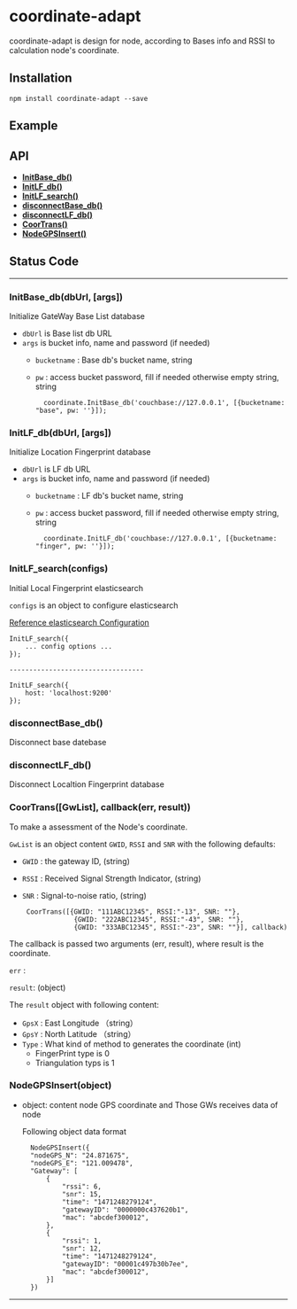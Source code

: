 # coordinate-adapt
coordinate-adapt is design for node, according to Bases info and RSSI to calculation node's coordinate.

<a name="install"></a>
## Installation
    npm install coordinate-adapt --save

<a name="example"></a>
## Example

<a name="api"></a>
## API
  * <a href="#InitBase_db"><corde><b>InitBase_db()</b></code></a>
  * <a href="#InitLF_db"><corde><b>InitLF_db()</b></code></a>
  * <a href="#InitLF_search"><corde><b>InitLF_search()</b></code></a>
  * <a href="#disconnectBase_db"><corde><b>disconnectBase_db()</b></code></a>
  * <a href="#disconnectLF_db"><corde><b>disconnectLF_db()</b></code></a>
  * <a href="#CoorTrans"><corde><b>CoorTrans()</b></code></a>
  * <a href="#NodeGPSInsert"><corde><b>NodeGPSInsert()</b></code></a>

## Status Code

-------------------------------------------------------
<a name="InitBase_db"></a>
### InitBase_db(dbUrl, [args])
Initialize GateWay Base List database
 * `dbUrl` is Base list db URL
 * `args` is bucket info, name and password (if needed)
    * `bucketname` : Base db's bucket name, string
    * `pw` : access bucket password, fill if needed otherwise empty string, string

			coordinate.InitBase_db('couchbase://127.0.0.1', [{bucketname: "base", pw: ''}]);

<a name="InitLF_db"></a>
### InitLF_db(dbUrl, [args])
Initialize Location Fingerprint database
 * `dbUrl` is LF db URL
 * `args` is bucket info, name and password (if needed)
    * `bucketname` : LF db's bucket name, string
    * `pw` : access bucket password, fill if needed otherwise empty string, string

			coordinate.InitLF_db('couchbase://127.0.0.1', [{bucketname: "finger", pw: ''}]);

<a name="InitLF_search"></a>
### InitLF_search(configs)
Initial Local Fingerprint elasticsearch

`configs` is an object to configure elasticsearch

[Reference elasticsearch Configuration](https://www.elastic.co/guide/en/elasticsearch/client/javascript-api/current/configuration.html#config-options)

	InitLF_search({
        ... config options ...
    });

    ----------------------------------

    InitLF_search({
        host: 'localhost:9200'
    });

<a name="disconnectBase_db"></a>
### disconnectBase_db()
Disconnect base datebase

<a name="disconnectLF_db"></a>
### disconnectLF_db()
Disconnect Localtion Fingerprint database

<a name="CoorTrans"></a>
### CoorTrans([GwList], callback(err, result))
To make a assessment of the Node's coordinate.

`GwList` is an object content `GWID`, `RSSI` and `SNR` with the following defaults:
 * `GWID` : the gateway ID, (string)
 * `RSSI` : Received Signal Strength Indicator, (string)
 * `SNR` : Signal-to-noise ratio, (string)

		CoorTrans([{GWID: "111ABC12345", RSSI:"-13", SNR: ""},
                    {GWID: "222ABC12345", RSSI:"-43", SNR: ""},
                    {GWID: "333ABC12345", RSSI:"-23", SNR: ""}], callback)

 The callback is passed two arguments (err, result), where result is the coordinate.

`err` :

`result`: (object)

 The `result` object with following content:
 * `GpsX` : East Longitude （string）
 * `GpsY` :	North Latitude （string）
 * `Type` : What kind of method to generates the coordinate (int)
    * FingerPrint type is 0
    * Triangulation typs is 1

<a name="NodeGPSInsert"></a>
### NodeGPSInsert(object)
* object: content node GPS coordinate and Those GWs receives data of node

	Following object data format

        NodeGPSInsert({
        "nodeGPS_N": "24.871675",
        "nodeGPS_E": "121.009478",
        "Gateway": [
            {
                "rssi": 6,
                "snr": 15,
                "time": "1471248279124",
                "gatewayID": "0000000c437620b1",
                "mac": "abcdef300012",
            },
            {
                "rssi": 1,
                "snr": 12,
                "time": "1471248279124",
                "gatewayID": "00001c497b30b7ee",
                "mac": "abcdef300012",
            }]
        })

-------------------------------------------------------